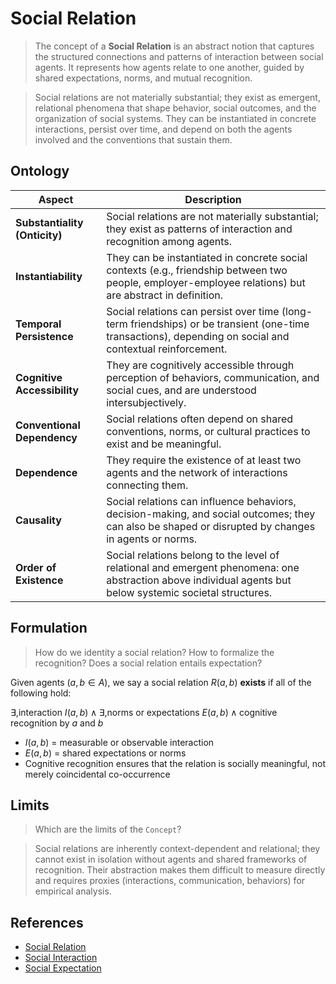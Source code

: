 # Social Relation

> The concept of a **Social Relation** is an abstract notion that captures the structured connections and patterns of interaction between social agents. It represents how agents relate to one another, guided by shared expectations, norms, and mutual recognition.

> Social relations are not materially substantial; they exist as emergent, relational phenomena that shape behavior, social outcomes, and the organization of social systems. They can be instantiated in concrete interactions, persist over time, and depend on both the agents involved and the conventions that sustain them.

## Ontology

| Aspect                        | Description                                                                                                                                                |
| ----------------------------- | ---------------------------------------------------------------------------------------------------------------------------------------------------------- |
| **Substantiality (Onticity)** | Social relations are not materially substantial; they exist as patterns of interaction and recognition among agents.                                       |
| **Instantiability**           | They can be instantiated in concrete social contexts (e.g., friendship between two people, employer-employee relations) but are abstract in definition.    |
| **Temporal Persistence**      | Social relations can persist over time (long-term friendships) or be transient (one-time transactions), depending on social and contextual reinforcement.  |
| **Cognitive Accessibility**   | They are cognitively accessible through perception of behaviors, communication, and social cues, and are understood intersubjectively.                     |
| **Conventional Dependency**   | Social relations often depend on shared conventions, norms, or cultural practices to exist and be meaningful.                                              |
| **Dependence**                | They require the existence of at least two agents and the network of interactions connecting them.                                                         |
| **Causality**                 | Social relations can influence behaviors, decision-making, and social outcomes; they can also be shaped or disrupted by changes in agents or norms.        |
| **Order of Existence**        | Social relations belong to the level of relational and emergent phenomena: one abstraction above individual agents but below systemic societal structures. |

## Formulation

> How do we identity a social relation? How to formalize the recognition? Does a social relation entails expectation?

Given agents $(a, b \in A)$, we say a social relation $R(a,b)$ **exists** if all of the following hold:

$\exists, \text{interaction } I(a,b) \land \exists, \text{norms or expectations } E(a,b) \land \text{cognitive recognition by } a \text{ and } b$

* $I(a,b)$ = measurable or observable interaction
* $E(a,b)$ = shared expectations or norms
* Cognitive recognition ensures that the relation is socially meaningful, not merely coincidental co-occurrence

## Limits

> Which are the limits of the `Concept`?

> Social relations are inherently context-dependent and relational; they cannot exist in isolation without agents and shared frameworks of recognition. Their abstraction makes them difficult to measure directly and requires proxies (interactions, communication, behaviors) for empirical analysis.

## References

* [Social Relation](https://en.wikipedia.org/wiki/Social_relation)
* [Social Interaction](../Ontic/Interaction.md)
* [Social Expectation](./Expectation.md)
